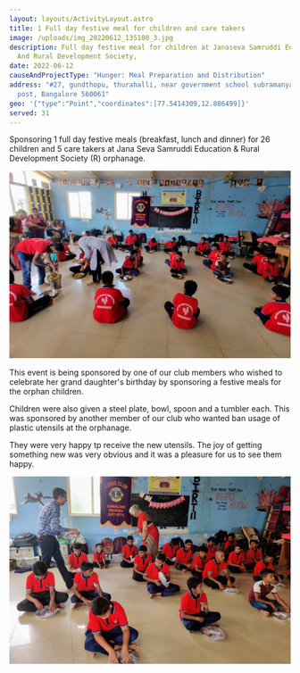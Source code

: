 ```yaml
---
layout: layouts/ActivityLayout.astro
title: 1 Full day festive meal for children and care takers
image: /uploads/img_20220612_135100_3.jpg
description: Full day festive meal for children at Janaseva Samruddi Education
  And Rural Development Society,
date: 2022-06-12
causeAndProjectType: "Hunger: Meal Preparation and Distribution"
address: "#27, gundthopu, thurahalli, near government school subramanyapura
  post, Bangalore 560061"
geo: '{"type":"Point","coordinates":[77.5414309,12.886499]}'
served: 31
---
```

Sponsoring 1 full day festive meals (breakfast, lunch and dinner) for 26 children and 5 care takers at Jana Seva Samruddi Education & Rural Development Society (R) orphanage. 

![Serving lunch](/uploads/img_20220612_134723_2.jpg "Serving lunch")

This event is being sponsored by one of our club members who wished to celebrate her grand daughter's birthday by sponsoring a festive meals for the orphan children.

Children were also given a steel plate, bowl, spoon and a tumbler each. This was sponsored by another member of our club who wanted ban usage of plastic utensils at the orphanage. 

They were very happy tp receive the new utensils. The joy of getting something new was very obvious and it was a pleasure for us to see them happy.

![Distribution of plate set](/uploads/img_20220612_133729_2.jpg "Distribution of plate set")